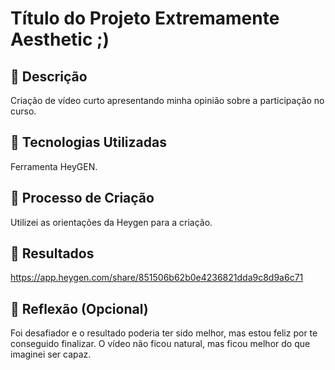 # Título do Projeto Extremamente Aesthetic ;)

## 📒 Descrição
Criação de vídeo curto apresentando minha opinião sobre a participação no curso.

## 🤖 Tecnologias Utilizadas
Ferramenta HeyGEN.

## 🧐 Processo de Criação
Utilizei as orientações da Heygen para a criação.

## 🚀 Resultados
https://app.heygen.com/share/851506b62b0e4236821dda9c8d9a6c71


## 💭 Reflexão (Opcional)
Foi desafiador e o resultado poderia ter sido melhor, mas estou feliz por te conseguido finalizar.
O vídeo não ficou natural, mas ficou melhor do que imaginei ser capaz.
